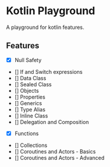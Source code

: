 # Kotlin Playground

A playground for kotlin features.

## Features

 - [x] Null Safety
 - [] If and Switch expressions
 - [] Data Class
 - [] Sealed Class
 - [] Objects
 - [] Properties
 - [] Generics
 - [] Type Alias
 - [] Inline Class
 - [] Delegation and Composition
 - [x] Functions
 - [] Collections
 - [] Coroutines and Actors - Basics
 - [] Coroutines and Actors - Advanced

